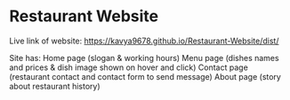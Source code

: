 # Restaurant Website

Live link of website: https://kavya9678.github.io/Restaurant-Website/dist/

Site has:
Home page (slogan & working hours)
Menu page (dishes names and prices & dish image shown on hover and click)
Contact page (restaurant contact and contact form to send message)
About page (story about restaurant history)


